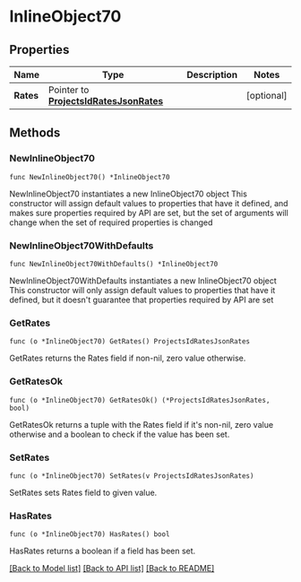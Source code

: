 # InlineObject70

## Properties

Name | Type | Description | Notes
------------ | ------------- | ------------- | -------------
**Rates** | Pointer to [**ProjectsIdRatesJsonRates**](ProjectsIdRatesJsonRates.md) |  | [optional] 

## Methods

### NewInlineObject70

`func NewInlineObject70() *InlineObject70`

NewInlineObject70 instantiates a new InlineObject70 object
This constructor will assign default values to properties that have it defined,
and makes sure properties required by API are set, but the set of arguments
will change when the set of required properties is changed

### NewInlineObject70WithDefaults

`func NewInlineObject70WithDefaults() *InlineObject70`

NewInlineObject70WithDefaults instantiates a new InlineObject70 object
This constructor will only assign default values to properties that have it defined,
but it doesn't guarantee that properties required by API are set

### GetRates

`func (o *InlineObject70) GetRates() ProjectsIdRatesJsonRates`

GetRates returns the Rates field if non-nil, zero value otherwise.

### GetRatesOk

`func (o *InlineObject70) GetRatesOk() (*ProjectsIdRatesJsonRates, bool)`

GetRatesOk returns a tuple with the Rates field if it's non-nil, zero value otherwise
and a boolean to check if the value has been set.

### SetRates

`func (o *InlineObject70) SetRates(v ProjectsIdRatesJsonRates)`

SetRates sets Rates field to given value.

### HasRates

`func (o *InlineObject70) HasRates() bool`

HasRates returns a boolean if a field has been set.


[[Back to Model list]](../README.md#documentation-for-models) [[Back to API list]](../README.md#documentation-for-api-endpoints) [[Back to README]](../README.md)



